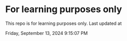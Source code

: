 # For learning purposes only
This repo is for learning purposes only.
Last updated at

Friday, September 13, 2024 9:15:07 PM

